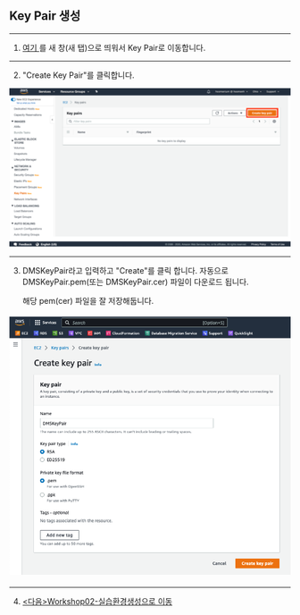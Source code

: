 ## Key Pair 생성

---

1. [여기 ](http://amzn.to/2kcoMQp) 를 새 창(새 탭)으로 띄워서 Key Pair로 이동합니다. 

---

2. "Create Key Pair"를 클릭합니다.

![image-20220326234934597](images/image-20220326234934597.png)

---

3. DMSKeyPair라고 입력하고 "Create"를 클릭 합니다. 자동으로 DMSKeyPair.pem(또는 DMSKeyPair.cer) 파일이 다운로드 됩니다.

   해당 pem(cer) 파일을 잘 저장해둡니다.

#### ![image-20221208070639290](images/image-20221208070639290.png)

---

4. [<다음>Workshop02-실습환경생성으로 이동 ](./02.md) 







